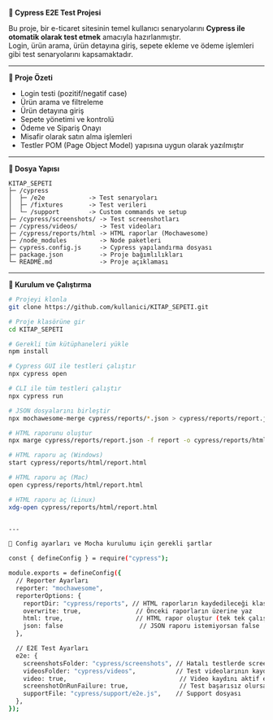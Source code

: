 **🔵 Cypress E2E Test Projesi**

Bu proje, bir e-ticaret sitesinin temel kullanıcı senaryolarını **Cypress ile otomatik olarak test etmek** amacıyla hazırlanmıştır.  
Login, ürün arama, ürün detayına giriş, sepete ekleme ve ödeme işlemleri gibi test senaryolarını kapsamaktadır.

---

**📝 Proje Özeti**

- Login testi (pozitif/negatif case)  
- Ürün arama ve filtreleme  
- Ürün detayına giriş  
- Sepete yönetimi ve kontrolü  
- Ödeme ve Sipariş Onayı  
- Misafir olarak satın alma işlemleri  
- Testler POM (Page Object Model) yapısına uygun olarak yazılmıştır  

---

**📂 Dosya Yapısı**

```
KITAP_SEPETI
├─ /cypress
│  ├─ /e2e            -> Test senaryoları
│  ├─ /fixtures       -> Test verileri
│  └─ /support        -> Custom commands ve setup
├─ /cypress/screenshots/ -> Test screenshotları
├─ /cypress/videos/      -> Test videoları
├─ /cypress/reports/html -> HTML raporlar (Mochawesome)
├─ /node_modules         -> Node paketleri
├─ cypress.config.js     -> Cypress yapılandırma dosyası
├─ package.json          -> Proje bağımlılıkları
└─ README.md             -> Proje açıklaması
```

---


**📂 Kurulum ve Çalıştırma**

```bash
# Projeyi klonla
git clone https://github.com/kullanici/KITAP_SEPETI.git

# Proje klasörüne gir
cd KITAP_SEPETI

# Gerekli tüm kütüphaneleri yükle
npm install

# Cypress GUI ile testleri çalıştır
npx cypress open

# CLI ile tüm testleri çalıştır
npx cypress run

# JSON dosyalarını birleştir
npx mochawesome-merge cypress/reports/*.json > cypress/reports/report.json

# HTML raporunu oluştur
npx marge cypress/reports/report.json -f report -o cypress/reports/html

# HTML raporu aç (Windows)
start cypress/reports/html/report.html

# HTML raporu aç (Mac)
open cypress/reports/html/report.html

# HTML raporu aç (Linux)
xdg-open cypress/reports/html/report.html


---

🔵 Config ayarları ve Mocha kurulumu için gerekli şartlar

const { defineConfig } = require("cypress");

module.exports = defineConfig({
  // Reporter Ayarları
  reporter: "mochawesome",
  reporterOptions: {
    reportDir: "cypress/reports", // HTML raporların kaydedileceği klasör
    overwrite: true,               // Önceki raporların üzerine yaz
    html: true,                    // HTML rapor oluştur (tek tek çalıştırma gerekir)
    json: false                     // JSON raporu istemiyorsan false
  },

  // E2E Test Ayarları
  e2e: {
    screenshotsFolder: "cypress/screenshots", // Hatalı testlerde screenshot klasörü
    videosFolder: "cypress/videos",           // Test videolarının kaydedileceği klasör
    video: true,                               // Video kaydını aktif et
    screenshotOnRunFailure: true,              // Test başarısız olursa otomatik screenshot al
    supportFile: "cypress/support/e2e.js",    // Support dosyası
  },
});

